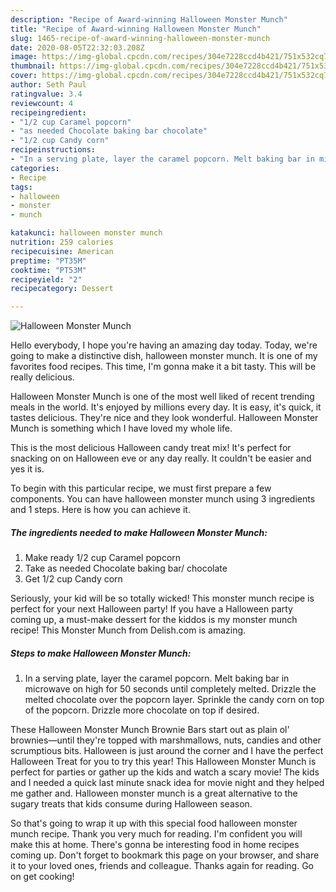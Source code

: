 ```yaml
---
description: "Recipe of Award-winning Halloween Monster Munch"
title: "Recipe of Award-winning Halloween Monster Munch"
slug: 1465-recipe-of-award-winning-halloween-monster-munch
date: 2020-08-05T22:32:03.208Z
image: https://img-global.cpcdn.com/recipes/304e7228ccd4b421/751x532cq70/halloween-monster-munch-recipe-main-photo.jpg
thumbnail: https://img-global.cpcdn.com/recipes/304e7228ccd4b421/751x532cq70/halloween-monster-munch-recipe-main-photo.jpg
cover: https://img-global.cpcdn.com/recipes/304e7228ccd4b421/751x532cq70/halloween-monster-munch-recipe-main-photo.jpg
author: Seth Paul
ratingvalue: 3.4
reviewcount: 4
recipeingredient:
- "1/2 cup Caramel popcorn"
- "as needed Chocolate baking bar chocolate"
- "1/2 cup Candy corn"
recipeinstructions:
- "In a serving plate, layer the caramel popcorn. Melt baking bar in microwave on high for 50 seconds until completely melted. Drizzle the melted chocolate over the popcorn layer. Sprinkle the candy corn on top of the popcorn. Drizzle more chocolate on top if desired."
categories:
- Recipe
tags:
- halloween
- monster
- munch

katakunci: halloween monster munch 
nutrition: 259 calories
recipecuisine: American
preptime: "PT35M"
cooktime: "PT53M"
recipeyield: "2"
recipecategory: Dessert

---
```



![Halloween Monster Munch](https://img-global.cpcdn.com/recipes/304e7228ccd4b421/751x532cq70/halloween-monster-munch-recipe-main-photo.jpg)

Hello everybody, I hope you're having an amazing day today. Today, we're going to make a distinctive dish, halloween monster munch. It is one of my favorites food recipes. This time, I'm gonna make it a bit tasty. This will be really delicious.

Halloween Monster Munch is one of the most well liked of recent trending meals in the world. It's enjoyed by millions every day. It is easy, it's quick, it tastes delicious. They're nice and they look wonderful. Halloween Monster Munch is something which I have loved my whole life.

This is the most delicious Halloween candy treat mix! It&#39;s perfect for snacking on on Halloween eve or any day really. It couldn&#39;t be easier and yes it is.


To begin with this particular recipe, we must first prepare a few components. You can have halloween monster munch using 3 ingredients and 1 steps. Here is how you can achieve it.

<!--inarticleads1-->

##### The ingredients needed to make Halloween Monster Munch:

1. Make ready 1/2 cup Caramel popcorn
1. Take as needed Chocolate baking bar/ chocolate
1. Get 1/2 cup Candy corn


Seriously, your kid will be so totally wicked! This monster munch recipe is perfect for your next Halloween party! If you have a Halloween party coming up, a must-make dessert for the kiddos is my monster munch recipe! This Monster Munch from Delish.com is amazing. 

<!--inarticleads2-->

##### Steps to make Halloween Monster Munch:

1. In a serving plate, layer the caramel popcorn. Melt baking bar in microwave on high for 50 seconds until completely melted. Drizzle the melted chocolate over the popcorn layer. Sprinkle the candy corn on top of the popcorn. Drizzle more chocolate on top if desired.


These Halloween Monster Munch Brownie Bars start out as plain ol&#39; brownies—until they&#39;re topped with marshmallows, nuts, candies and other scrumptious bits. Halloween is just around the corner and I have the perfect Halloween Treat for you to try this year! This Halloween Monster Munch is perfect for parties or gather up the kids and watch a scary movie! The kids and I needed a quick last minute snack idea for movie night and they helped me gather and. Halloween monster munch is a great alternative to the sugary treats that kids consume during Halloween season. 

So that's going to wrap it up with this special food halloween monster munch recipe. Thank you very much for reading. I'm confident you will make this at home. There's gonna be interesting food in home recipes coming up. Don't forget to bookmark this page on your browser, and share it to your loved ones, friends and colleague. Thanks again for reading. Go on get cooking!
